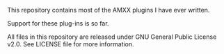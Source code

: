 This repository contains most of the AMXX plugins I have ever written.

Support for these plug-ins is so far.

All files in this repository are released under GNU General Public License v2.0. See LICENSE file for more information.
